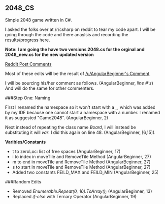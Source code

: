 ## 2048_CS
Simple 2048 game written in C#. 

I asked the folks over at /r/csharp on reddit to tear my code apart. I will be going through the code and there anaylsis and recording the results/progress here. 

**Note: I am going the have two versions 2048.cs for the orginal and 2048_new.cs for the new updated version**

[Reddit Post Comments](http://www.reddit.com/r/csharp/comments/2tqlcm/my_first_c_program_2048_rip_it_apart_tell_me_what/)

Most of these edits will be the result of [/u/AngularBeginner's Comment](http://www.reddit.com/r/csharp/comments/2tqlcm/my_first_c_program_2048_rip_it_apart_tell_me_what/co1fthj)

I will be sourcing his/her comment as follows. (AngularBeginner, *line #'s*) And will do the same for other commenters.

###Step One: Naming

First I renamed the namespace so it won't start with a _, which was added by my IDE because one cannot start a namespace with a number. I renamed it as suggested "Game2048". (AngularBeginner, 2)  

Next instead of repeating the class name *Board*, I will instead be substituting it will *var*. I did this again on line 48. (AngularBeginner, [6,15]). 

**Varibles/Constants**
* t to zeroLoc: list of free spaces (AngularBeginner, 17)
* i to index in moveTile and RemoveTile Method (AngularBeginner, 27)
* m to end in moveTile and RemoveTile Method (AngularBeginner, 27)
* s to start in moveTile and RemoveTile Method (AngularBeginner, 27)
* Added two constants FEILD_MAX and FEILD_MIN (AngularBeginner, 25)


###Random Edits

* Removed *Enumerable.Repeat(0, 16).ToArray();* (AngularBeginner, 13)
* Replaced *if-else* with Ternary Operator (AngularBeginner, 19)
